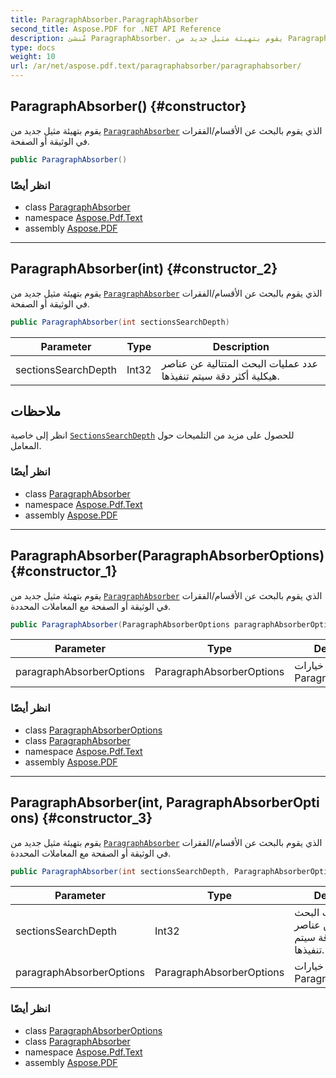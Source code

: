 ```yaml
---
title: ParagraphAbsorber.ParagraphAbsorber
second_title: Aspose.PDF for .NET API Reference
description: مُنشئ ParagraphAbsorber. يقوم بتهيئة مثيل جديد من ParagraphAbsorber الذي يقوم بالبحث عن الأقسام/الفقرات في الوثيقة أو الصفحة
type: docs
weight: 10
url: /ar/net/aspose.pdf.text/paragraphabsorber/paragraphabsorber/
---
```

## ParagraphAbsorber() {#constructor}

يقوم بتهيئة مثيل جديد من [`ParagraphAbsorber`](../) الذي يقوم بالبحث عن الأقسام/الفقرات في الوثيقة أو الصفحة.

```csharp
public ParagraphAbsorber()
```

### انظر أيضًا

* class [ParagraphAbsorber](../)
* namespace [Aspose.Pdf.Text](../../../aspose.pdf.text/)
* assembly [Aspose.PDF](../../../)

---

## ParagraphAbsorber(int) {#constructor_2}

يقوم بتهيئة مثيل جديد من [`ParagraphAbsorber`](../) الذي يقوم بالبحث عن الأقسام/الفقرات في الوثيقة أو الصفحة.

```csharp
public ParagraphAbsorber(int sectionsSearchDepth)
```

| Parameter | Type | Description |
| --- | --- | --- |
| sectionsSearchDepth | Int32 | عدد عمليات البحث المتتالية عن عناصر هيكلية أكثر دقة سيتم تنفيذها. |

## ملاحظات

انظر إلى خاصية [`SectionsSearchDepth`](../sectionssearchdepth/) للحصول على مزيد من التلميحات حول المعامل.

### انظر أيضًا

* class [ParagraphAbsorber](../)
* namespace [Aspose.Pdf.Text](../../../aspose.pdf.text/)
* assembly [Aspose.PDF](../../../)

---

## ParagraphAbsorber(ParagraphAbsorberOptions) {#constructor_1}

يقوم بتهيئة مثيل جديد من [`ParagraphAbsorber`](../) الذي يقوم بالبحث عن الأقسام/الفقرات في الوثيقة أو الصفحة مع المعاملات المحددة.

```csharp
public ParagraphAbsorber(ParagraphAbsorberOptions paragraphAbsorberOptions)
```

| Parameter | Type | Description |
| --- | --- | --- |
| paragraphAbsorberOptions | ParagraphAbsorberOptions | خيارات ParagraphAbsorber. |

### انظر أيضًا

* class [ParagraphAbsorberOptions](../../paragraphabsorberoptions/)
* class [ParagraphAbsorber](../)
* namespace [Aspose.Pdf.Text](../../../aspose.pdf.text/)
* assembly [Aspose.PDF](../../../)

---

## ParagraphAbsorber(int, ParagraphAbsorberOptions) {#constructor_3}

يقوم بتهيئة مثيل جديد من [`ParagraphAbsorber`](../) الذي يقوم بالبحث عن الأقسام/الفقرات في الوثيقة أو الصفحة مع المعاملات المحددة.

```csharp
public ParagraphAbsorber(int sectionsSearchDepth, ParagraphAbsorberOptions paragraphAbsorberOptions)
```

| Parameter | Type | Description |
| --- | --- | --- |
| sectionsSearchDepth | Int32 | عدد عمليات البحث المتتالية عن عناصر هيكلية أكثر دقة سيتم تنفيذها. |
| paragraphAbsorberOptions | ParagraphAbsorberOptions | خيارات ParagraphAbsorber. |

### انظر أيضًا

* class [ParagraphAbsorberOptions](../../paragraphabsorberoptions/)
* class [ParagraphAbsorber](../)
* namespace [Aspose.Pdf.Text](../../../aspose.pdf.text/)
* assembly [Aspose.PDF](../../../)